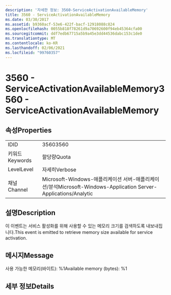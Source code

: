 ```yaml
---
description: '자세한 정보: 3560-ServiceActivationAvailableMemory'
title: 3560 - ServiceActivationAvailableMemory
ms.date: 03/30/2017
ms.assetid: b9360acf-53e6-422f-bacf-12918088c824
ms.openlocfilehash: 0055b818f78261d9a70692600f94eb45364cfa00
ms.sourcegitcommit: ddf7edb67715a5b9a45e3dd44536dabc153c1de0
ms.translationtype: MT
ms.contentlocale: ko-KR
ms.lasthandoff: 02/06/2021
ms.locfileid: "99760357"
---
```

# <a name="3560---serviceactivationavailablememory"></a><span data-ttu-id="42cc0-103">3560 - ServiceActivationAvailableMemory</span><span class="sxs-lookup"><span data-stu-id="42cc0-103">3560 - ServiceActivationAvailableMemory</span></span>

## <a name="properties"></a><span data-ttu-id="42cc0-104">속성</span><span class="sxs-lookup"><span data-stu-id="42cc0-104">Properties</span></span>  
  
|||  
|-|-|  
|<span data-ttu-id="42cc0-105">ID</span><span class="sxs-lookup"><span data-stu-id="42cc0-105">ID</span></span>|<span data-ttu-id="42cc0-106">3560</span><span class="sxs-lookup"><span data-stu-id="42cc0-106">3560</span></span>|  
|<span data-ttu-id="42cc0-107">키워드</span><span class="sxs-lookup"><span data-stu-id="42cc0-107">Keywords</span></span>|<span data-ttu-id="42cc0-108">할당량</span><span class="sxs-lookup"><span data-stu-id="42cc0-108">Quota</span></span>|  
|<span data-ttu-id="42cc0-109">Level</span><span class="sxs-lookup"><span data-stu-id="42cc0-109">Level</span></span>|<span data-ttu-id="42cc0-110">자세히</span><span class="sxs-lookup"><span data-stu-id="42cc0-110">Verbose</span></span>|  
|<span data-ttu-id="42cc0-111">채널</span><span class="sxs-lookup"><span data-stu-id="42cc0-111">Channel</span></span>|<span data-ttu-id="42cc0-112">Microsoft-Windows-애플리케이션 서버-애플리케이션/분석</span><span class="sxs-lookup"><span data-stu-id="42cc0-112">Microsoft-Windows-Application Server-Applications/Analytic</span></span>|  
  
## <a name="description"></a><span data-ttu-id="42cc0-113">설명</span><span class="sxs-lookup"><span data-stu-id="42cc0-113">Description</span></span>  

 <span data-ttu-id="42cc0-114">이 이벤트는 서비스 활성화를 위해 사용할 수 있는 메모리 크기를 검색하도록 내보내집니다.</span><span class="sxs-lookup"><span data-stu-id="42cc0-114">This event is emitted to retrieve memory size available for service activation.</span></span>  
  
## <a name="message"></a><span data-ttu-id="42cc0-115">메시지</span><span class="sxs-lookup"><span data-stu-id="42cc0-115">Message</span></span>  

 <span data-ttu-id="42cc0-116">사용 가능한 메모리(바이트): %1</span><span class="sxs-lookup"><span data-stu-id="42cc0-116">Available memory (bytes): %1</span></span>  
  
## <a name="details"></a><span data-ttu-id="42cc0-117">세부 정보</span><span class="sxs-lookup"><span data-stu-id="42cc0-117">Details</span></span>
